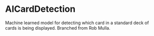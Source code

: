 # AICardDetection
Machine learned model for detecting which card in a standard deck of cards is being displayed.  Branched from Rob Mulla. 
